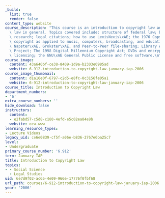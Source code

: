 ```yaml
---
_build:
  list: true
  render: false
content_type: website
course_description: "This course is an introduction to copyright law and American\
  \ law in general. Topics covered include: structure of federal law; basics of legal\
  \ research; legal citations; how to use LexisNexis\xAE; the 1976 Copyright Act;\
  \ copyright as applied to music, computers, broadcasting, and education; fair use;\
  \ Napster\xAE, Grokster\xAE, and Peer-to-Peer file-sharing; Library Access to Music\
  \ Project; The 1998 Digital Millennium Copyright Act; DVDs and encryption; software\
  \ licensing; the GNU\xAE General Public License and free software.\n"
course_image:
  content: 43a640bf-ce38-8409-1d9a-b2303e0985ad
  website: 6-912-introduction-to-copyright-law-january-iap-2006
course_image_thumbnail:
  content: d1a16e0f-6797-c2d5-e8fc-0c3156fe05a1
  website: 6-912-introduction-to-copyright-law-january-iap-2006
course_title: Introduction to Copyright Law
department_numbers:
- '6'
extra_course_numbers: ''
hide_download: false
instructors:
  content:
  - e2fabd57-c5d8-c180-4efd-e5c02ea84e9b
  website: ocw-www
learning_resource_types:
- Lecture Videos
legacy_uid: ce6e0839-cf5f-a06e-b836-2767e6ba25c7
level:
- Undergraduate
primary_course_number: '6.912'
term: January IAP
title: Introduction to Copyright Law
topics:
- - Social Science
  - Legal Studies
uid: 6e7d9f02-ac65-4e09-966e-17776f0fbf68
url_path: courses/6-912-introduction-to-copyright-law-january-iap-2006
year: '2006'
---
```

